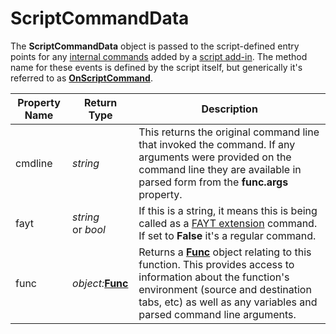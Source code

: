 # ScriptCommandData

The **ScriptCommandData** object is passed to the script-defined entry points for any [internal commands](/Manual/scripting/example_scripts/adding_a_new_internal_command.md) added by a [script add-in](/Manual/scripting/script_add-ins/RAEDME.md). The method name for these events is defined by the script itself, but generically it's referred to as **[OnScriptCommand](../scripting_events/onscriptcommand.md)**.

| Property Name | Return Type | Description |
| --- | --- | --- |
| cmdline | *string* | This returns the original command line that invoked the command. If any arguments were provided on the command line they are available in parsed form from the **func.args** property. |
| fayt | *string*  <br />or *bool* | If this is a string, it means this is being called as a [FAYT extension](scriptfaytcommanddata.md) command. If set to **False** it's a regular command. |
| func | *object:***[Func](func.md)** | Returns a **[Func](func.md)** object relating to this function. This provides access to information about the function's environment (source and destination tabs, etc) as well as any variables and parsed command line arguments. |

